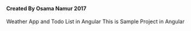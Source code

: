 #### Created By Osama Namur 2017 ####
Weather App and Todo List in Angular 
This is Sample Project in Angular